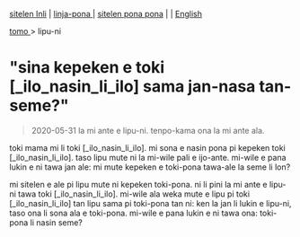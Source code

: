 [sitelen Inli](https://joelthomastr.github.io/tokipona/kepeken-pi-toki-inli_si) | [<span class="lp">linja-pona </span>](https://joelthomastr.github.io/tokipona/kepeken-pi-toki-inli_lp) | [<span class="spp">sitelen pona pona</span>](https://joelthomastr.github.io/tokipona/kepeken-pi-toki-inli_spp) | [<i class="twa twa-framed-picture"></i><i class="twa twa-red-heart"></i>](https://joelthomastr.github.io/tokipona/kepeken-pi-toki-inli_se) | [English](https://joelthomastr.github.io/tokipona/kepeken-pi-toki-inli_en)

[<span class="lp">tomo </span>](https://joelthomastr.github.io/tokipona/) > <span class="lp">lipu-ni </span>

# <span class="lp">"sina kepeken e toki [_ilo_nasin_li_ilo] sama jan-nasa tan-seme?" </span>
> 2020-05-31 <span class="lp">la mi ante e lipu-ni. tenpo-kama ona la mi ante ala. </span>

<span class="lp">toki mama mi li toki [_ilo_nasin_li_ilo]. mi sona e nasin pona pi kepeken toki [_ilo_nasin_li_ilo]. taso lipu mute ni la mi-wile pali e ijo-ante. mi-wile e pana lukin e ni tawa jan ale: mi mute kepeken e toki-pona tawa-ale la seme li lon? </span>

<span class="lp">mi sitelen e ale pi lipu mute ni kepeken toki-pona. ni li pini la mi ante e lipu-ni tawa toki [_ilo_nasin_li_ilo]. mi-wile ala weka mute e lipu pi toki [_ilo_nasin_li_ilo] tan lipu sama pi toki-pona tan ni: ken la jan li lukin e lipu-ni, taso ona li sona ala e toki-pona. mi-wile e pana lukin e ni tawa ona: toki-pona li nasin seme? </span>
